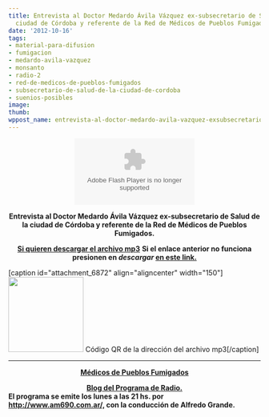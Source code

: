 ```yaml
---
title: Entrevista al Doctor Medardo Ávila Vázquez ex-subsecretario de Salud de la
  ciudad de Córdoba y referente de la Red de Médicos de Pueblos Fumigados.
date: '2012-10-16'
tags:
- material-para-difusion
- fumigacion
- medardo-avila-vazquez
- monsanto
- radio-2
- red-de-medicos-de-pueblos-fumigados
- subsecretario-de-salud-de-la-ciudad-de-cordoba
- suenios-posibles
image: 
thumb: 
wppost_name: entrevista-al-doctor-medardo-avila-vazquez-exsubsecretario-de-salud-de-la-ciudad-de-cordoba-y-referente-de-la-red-de-medicos-de-pueblos-fumigados
---
```


<center>
<object id="player1501317" width="240" height="133" classid="clsid:d27cdb6e-ae6d-11cf-96b8-444553540000" codebase="http://download.macromedia.com/pub/shockwave/cabs/flash/swflash.cab#version=6,0,40,0"><param name="AllowScriptAccess" value="always" /><param name="allowFullScreen" value="true" /><param name="wmode" value="transparent" /><param name="src" value="http://www.ivoox.com/playerivoox_ee_1501317_1.html" /><param name="allowfullscreen" value="true" /><param name="allowscriptaccess" value="always" /><embed id="player1501317" width="240" height="133" type="application/x-shockwave-flash" src="http://www.ivoox.com/playerivoox_ee_1501317_1.html" AllowScriptAccess="always" allowFullScreen="true" wmode="transparent" allowfullscreen="true" allowscriptaccess="always" /></object></center>
<p style="text-align: center;"><strong>Entrevista al Doctor Medardo Ávila Vázquez ex-subsecretario de Salud de la ciudad de Córdoba y referente de la Red de Médicos de Pueblos Fumigados.</strong></p>
<p style="text-align: center;"><strong><a href="http://www.ivoox.com/suenos-posibles-del-15-octubre_md_1501317_1.mp3" target="_blank">Si quieren descargar el archivo mp3</a></strong>
<strong> Si el enlace anterior no funciona presionen en <em>descargar</em> <a href="http://www.ivoox.com/suenos-posibles-del-15-octubre-audios-mp3_rf_1501317_1.html" target="_blank">en este link.</a></strong></p>


[caption id="attachment_6872" align="aligncenter" width="150"]<a href="http://partidopirata.com.ar/wp-content/uploads/2012/10/chart5.png"><img class="size-full wp-image-6872" title="chart" src="http://partidopirata.com.ar/wp-content/uploads/2012/10/chart5.png" alt="" width="150" height="150" /></a> Código QR de la dirección del archivo mp3[/caption]

<hr />
<p style="text-align: center;"><strong><a href="http://www.reduas.fcm.unc.edu.ar/" target="_blank">Médicos de Pueblos Fumigados</a></strong></p>

<div style="text-align: center;"><strong><a href="http://sueniosposibles.com/" target="_blank">Blog del Programa de Radio.</a></strong></div>
<strong>El programa se emite los lunes a las 21 hs. por<a href="http://www.am690.com.ar/" target="_blank"> http://www.am690.com.ar/,</a> con la conducción de Alfredo Grande. </strong>
